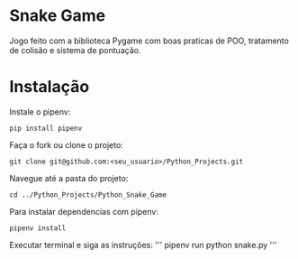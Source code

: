 # Snake Game

Jogo feito com a biblioteca Pygame com boas praticas de POO, tratamento de colisão e sistema de pontuação. 

# Instalação

Instale o pipenv:

```
pip install pipenv
```

Faça o fork ou clone o projeto:
```
git clone git@github.com:<seu_usuario>/Python_Projects.git
```

Navegue até a pasta do projeto:
```
cd ../Python_Projects/Python_Snake_Game
```

Para instalar dependencias com pipenv:
```
pipenv install
```

Executar terminal e siga as instruções:
'''
pipenv run python snake.py 
'''
